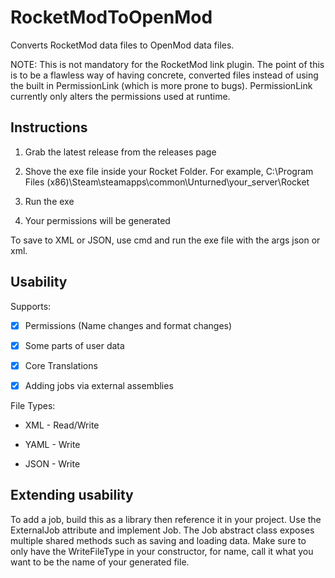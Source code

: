 # RocketModToOpenMod
Converts RocketMod data files to OpenMod data files.

NOTE: This is not mandatory for the RocketMod link plugin. The point of this is to be a flawless way of having concrete, converted files instead of using the built in PermissionLink (which is more prone to bugs). PermissionLink currently only alters the permissions used at runtime. 

## Instructions

1. Grab the latest release from the releases page

2. Shove the exe file inside your Rocket Folder. For example, C:\Program Files (x86)\Steam\steamapps\common\Unturned\your_server\Rocket

3. Run the exe

4. Your permissions will be generated

To save to XML or JSON, use cmd and run the exe file with the args json or xml.


## Usability

Supports:

- [x] Permissions (Name changes and format changes)

- [x] Some parts of user data

- [x] Core Translations

- [x] Adding jobs via external assemblies

File Types:

* XML - Read/Write

* YAML - Write

* JSON - Write

## Extending usability

To add a job, build this as a library then reference it in your project. Use the ExternalJob attribute and implement Job. The Job abstract class exposes multiple shared methods such as saving and loading data. Make sure to only have the WriteFileType in your constructor, for name, call it what you want to be the name of your generated file.

